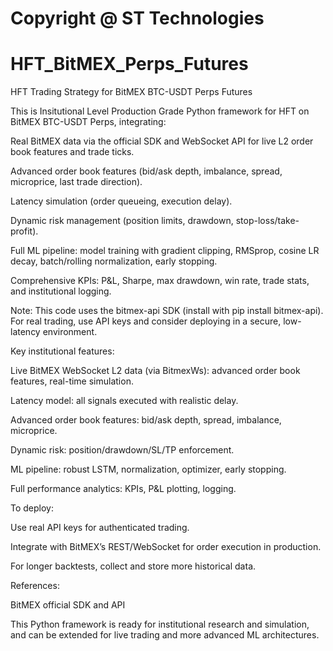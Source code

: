 # Copyright @ ST Technologies

# HFT_BitMEX_Perps_Futures

HFT Trading Strategy for BitMEX BTC-USDT Perps Futures 

This is Insitutional Level Production Grade Python framework for HFT on BitMEX BTC-USDT Perps, integrating:

Real BitMEX data via the official SDK and WebSocket API for live L2 order book features and trade ticks.

Advanced order book features (bid/ask depth, imbalance, spread, microprice, last trade direction).

Latency simulation (order queueing, execution delay).

Dynamic risk management (position limits, drawdown, stop-loss/take-profit).

Full ML pipeline: model training with gradient clipping, RMSprop, cosine LR decay, batch/rolling normalization, early stopping.

Comprehensive KPIs: P&L, Sharpe, max drawdown, win rate, trade stats, and institutional logging.

Note: This code uses the bitmex-api SDK (install with pip install bitmex-api). For real trading, use API keys and consider deploying in a secure, low-latency environment.

Key institutional features:

Live BitMEX WebSocket L2 data (via BitmexWs): advanced order book features, real-time simulation.

Latency model: all signals executed with realistic delay.

Advanced order book features: bid/ask depth, spread, imbalance, microprice.

Dynamic risk: position/drawdown/SL/TP enforcement.

ML pipeline: robust LSTM, normalization, optimizer, early stopping.

Full performance analytics: KPIs, P&L plotting, logging.

To deploy:

Use real API keys for authenticated trading.

Integrate with BitMEX’s REST/WebSocket for order execution in production.

For longer backtests, collect and store more historical data.

References:

BitMEX official SDK and API

This Python framework is ready for institutional research and simulation, and can be extended for live trading and more advanced ML architectures.

